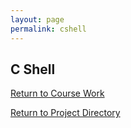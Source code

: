 ```yaml
---
layout: page
permalink: cshell
---
```


**C Shell**
--------------


[Return to Course Work](https://jonscott20.github.io/course_work/)

[Return to Project Directory](https://jonscott20.github.io/project_directory/)
